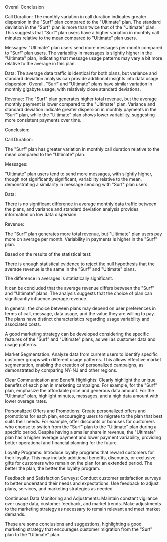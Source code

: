 
Overall Conclusion

Call Duration:
The monthly variation in call duration indicates greater dispersion in the "Surf" plan compared to the "Ultimate" plan. The standard deviation in the "Surf" plan is more than twice that of the "Ultimate" plan. This suggests that "Surf" plan users have a higher variation in monthly call minutes relative to the mean compared to "Ultimate" plan users.

Messages:
"Ultimate" plan users send more messages per month compared to "Surf" plan users. The variability in messages is slightly higher in the "Ultimate" plan, indicating that message usage patterns may vary a bit more relative to the average in this plan.

Data:
The average data traffic is identical for both plans, but variance and standard deviation analysis can provide additional insights into data usage dispersion. Overall, "Surf" and "Ultimate" plans have similar variation in monthly gigabyte usage, with relatively close standard deviations.

Revenue:
The "Surf" plan generates higher total revenue, but the average monthly payment is lower compared to the "Ultimate" plan. Variance and standard deviation indicate greater dispersion in monthly payments in the "Surf" plan, while the "Ultimate" plan shows lower variability, suggesting more consistent payments over time.

Conclusion:

Call Duration:

The "Surf" plan has greater variation in monthly call duration relative to the mean compared to the "Ultimate" plan.

Messages:

"Ultimate" plan users tend to send more messages, with slightly higher, though not significantly significant, variability relative to the mean, demonstrating a similarity in message sending with "Surf" plan users.

Data:

There is no significant difference in average monthly data traffic between the plans, and variance and standard deviation analysis provides information on low data dispersion.

Revenue:

The "Surf" plan generates more total revenue, but "Ultimate" plan users pay more on average per month. Variability in payments is higher in the "Surf" plan.

Based on the results of the statistical test:

There is enough statistical evidence to reject the null hypothesis that the average revenue is the same in the "Surf" and "Ultimate" plans.

The difference in averages is statistically significant.

It can be concluded that the average revenue differs between the "Surf" and "Ultimate" plans. The analysis suggests that the choice of plan can significantly influence average revenue.

In general, the choice between plans may depend on user preferences in terms of call, message, data usage, and the value they are willing to pay. The plans have distinct characteristics regarding usage variability and associated costs.

A good marketing strategy can be developed considering the specific features of the "Surf" and "Ultimate" plans, as well as customer data and usage patterns.

Market Segmentation:
Analyze data from current users to identify specific customer groups with different usage patterns. This allows effective market segmentation, enabling the creation of personalized campaigns, as demonstrated by comparing NY-NJ and other regions.

Clear Communication and Benefit Highlights:
Clearly highlight the unique benefits of each plan in marketing campaigns. For example, for the "Surf" plan, emphasize the affordable price and generous data amount. For the "Ultimate" plan, highlight minutes, messages, and a high data amount with lower overage rates.

Personalized Offers and Promotions:
Create personalized offers and promotions for each plan, encouraging users to migrate to the plan that best suits their needs. For example, offer discounts or bonuses for customers who choose to switch from the "Surf" plan to the "Ultimate" plan during a specific period. Despite having a smaller share in revenue, the "Ultimate" plan has a higher average payment and lower payment variability, providing better operational and financial planning for the future.

Loyalty Programs:
Introduce loyalty programs that reward customers for their loyalty. This may include additional benefits, discounts, or exclusive gifts for customers who remain on the plan for an extended period. The better the plan, the better the loyalty program.

Feedback and Satisfaction Surveys:
Conduct customer satisfaction surveys to better understand their needs and expectations. Use feedback to adjust plans, services, and marketing strategies as needed.

Continuous Data Monitoring and Adjustments:
Maintain constant vigilance over usage data, customer feedback, and market trends. Make adjustments to the marketing strategy as necessary to remain relevant and meet market demands.

These are some conclusions and suggestions, highlighting a good marketing strategy that encourages customer migration from the "Surf" plan to the "Ultimate" plan.